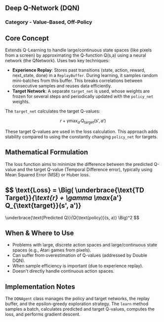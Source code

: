 ## Deep Q-Network (DQN)

### Category - **Value-Based, Off-Policy**

## Core Concept
 Extends Q-Learning to handle large/continuous state spaces (like pixels from a screen) by approximating the Q-function Q(s,a) using a neural network (the QNetwork). Uses two key techniques:
- **Experience Replay**: Stores past transitions (state, action, reward, next_state, done) in a `ReplayBuffer`. During learning, it samples random mini-batches from this buffer. This breaks correlations between consecutive samples and reuses data efficiently.
- **Target Network**: A separate `target_net` is used, whose weights are frozen for several steps and periodically updated with the `policy_net` weights. 

The `target_net` calculates the target Q-values:

$$
r + \gamma \max_{a'} Q_{\text{target}}(s', a')
$$

These target Q-values are used in the loss calculation. This approach adds stability compared to using the constantly changing `policy_net` for targets.

## Mathematical Formulation
The loss function aims to minimize the difference between the predicted Q-value and the target Q-value (Temporal Difference error), typically using Mean Squared Error (MSE) or Huber loss.

$$
\text{Loss} = \Big( 
\underbrace{\text{TD Target}}_{\text{r} + \gamma \max_{a'} Q_{\text{target}}(s', a')}
- 
\underbrace{\text{Predicted Q}}_{Q_{\text{policy}}(s, a)}
\Big)^2
$$

## When & Where to Use
- Problems with large, discrete action spaces and large/continuous state spaces (e.g., Atari games from pixels).
- Can suffer from overestimation of Q-values (addressed by Double DQN).
- When sample efficiency is important (due to experience replay).
- Doesn't directly handle continuous action spaces.

## Implementation Notes
The `DQNAgent` class manages the policy and target networks, the replay buffer, and the epsilon-greedy exploration strategy.   The `learn` method samples a batch, calculates predicted and target Q-values, computes the loss, and performs gradient descent.